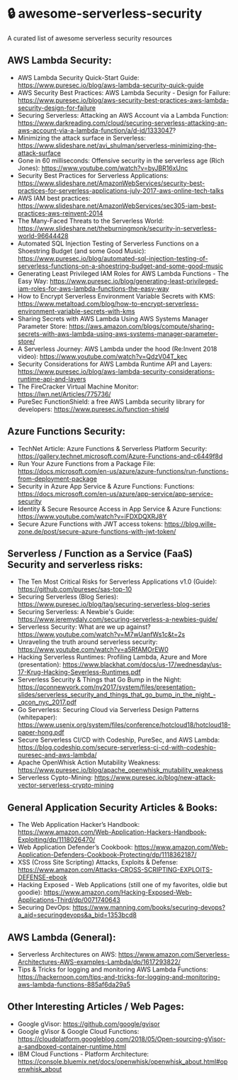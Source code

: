 # :lock: awesome-serverless-security
A curated list of awesome serverless security resources

## AWS Lambda Security:
* AWS Lambda Security Quick-Start Guide: https://www.puresec.io/blog/aws-lambda-security-quick-guide 
* AWS Security Best Practices: AWS Lambda Security - Design for Failure: https://www.puresec.io/blog/aws-security-best-practices-aws-lambda-security-design-for-failure 
* Securing Serverless: Attacking an AWS Account via a Lambda Function: https://www.darkreading.com/cloud/securing-serverless-attacking-an-aws-account-via-a-lambda-function/a/d-id/1333047? 
* Minimizing the attack surface in Serverless: https://www.slideshare.net/avi_shulman/serverless-minimizing-the-attack-surface
* Gone in 60 milliseconds: Offensive security in the serverless age (Rich Jones): https://www.youtube.com/watch?v=byJBR16xUnc 
* Security Best Practices for Serverless Applications: https://www.slideshare.net/AmazonWebServices/security-best-practices-for-serverless-applications-july-2017-aws-online-tech-talks 
* AWS IAM best practices: https://www.slideshare.net/AmazonWebServices/sec305-iam-best-practices-aws-reinvent-2014 
* The Many-Faced Threats to the Serverless World: https://www.slideshare.net/theburningmonk/security-in-serverless-world-96644428 
* Automated SQL Injection Testing of Serverless Functions on a Shoestring Budget (and some Good Music): https://www.puresec.io/blog/automated-sql-injection-testing-of-serverless-functions-on-a-shoestring-budget-and-some-good-music 
* Generating Least Privileged IAM Roles for AWS Lambda Functions - The Easy Way: https://www.puresec.io/blog/generating-least-privileged-iam-roles-for-aws-lambda-functions-the-easy-way
* How to Encrypt Serverless Environment Variable Secrets with KMS: https://www.metaltoad.com/blog/how-to-encrypt-serverless-environment-variable-secrets-with-kms 
* Sharing Secrets with AWS Lambda Using AWS Systems Manager Parameter Store: https://aws.amazon.com/blogs/compute/sharing-secrets-with-aws-lambda-using-aws-systems-manager-parameter-store/ 
* A Serverless Journey: AWS Lambda under the hood (Re:Invent 2018 video): https://www.youtube.com/watch?v=QdzV04T_kec 
* Security Considerations for AWS Lambda Runtime API and Layers: https://www.puresec.io/blog/aws-lambda-security-considerations-runtime-api-and-layers 
* The FireCracker Virtual Machine Monitor: https://lwn.net/Articles/775736/ 
* PureSec FunctionShield: a free AWS Lambda security library for developers: https://www.puresec.io/function-shield 


## Azure Functions Security:
* TechNet Article: Azure Functions & Serverless Platform Security: https://gallery.technet.microsoft.com/Azure-Functions-and-c6449f8d 
* Run Your Azure Functions from a Package File: https://docs.microsoft.com/en-us/azure/azure-functions/run-functions-from-deployment-package 
* Security in Azure App Service & Azure Functions: Functions: https://docs.microsoft.com/en-us/azure/app-service/app-service-security 
* Identity & Secure Resource Access in App Service & Azure Functions: https://www.youtube.com/watch?v=iFDXDQXRJ8Y 
* Secure Azure Functions with JWT access tokens: https://blog.wille-zone.de/post/secure-azure-functions-with-jwt-token/ 

## Serverless / Function as a Service (FaaS) Security and serverless risks:
* The Ten Most Critical Risks for Serverless Applications v1.0 (Guide): https://github.com/puresec/sas-top-10
* Securing Serverless (Blog Series): https://www.puresec.io/blog/tag/securing-serverless-blog-series
* Securing Serverless: A Newbie's Guide: https://www.jeremydaly.com/securing-serverless-a-newbies-guide/ 
* Serverless Security: What are we up against? https://www.youtube.com/watch?v=M7wUanfWs1c&t=2s
* Unraveling the truth around serverless security: https://www.youtube.com/watch?v=a5RfAMOrEW0 
* Hacking Serverless Runtimes: Profiling Lambda, Azure and More (presentation): https://www.blackhat.com/docs/us-17/wednesday/us-17-Krug-Hacking-Severless-Runtimes.pdf
* Serverless Security & Things that Go Bump in the Night: https://qconnewyork.com/ny2017/system/files/presentation-slides/serverless_security_and_things_that_go_bump_in_the_night_-_qcon_nyc_2017.pdf 
* Go Serverless: Securing Cloud via Serverless Design Patterns (whitepaper): https://www.usenix.org/system/files/conference/hotcloud18/hotcloud18-paper-hong.pdf
* Secure Serverless CI/CD with Codeship, PureSec, and AWS Lambda: https://blog.codeship.com/secure-serverless-ci-cd-with-codeship-puresec-and-aws-lambda/ 
* Apache OpenWhisk Action Mutability Weakness: https://www.puresec.io/blog/apache_openwhisk_mutability_weakness 
* Serverless Cypto-Mining: https://www.puresec.io/blog/new-attack-vector-serverless-crypto-mining 

## General Application Security Articles & Books:
* The Web Application Hacker’s Handbook: https://www.amazon.com/Web-Application-Hackers-Handbook-Exploiting/dp/1118026470/
* Web Application Defender’s Cookbook: https://www.amazon.com/Web-Application-Defenders-Cookbook-Protecting/dp/1118362187/
* XSS (Cross Site Scripting) Attacks, Exploits & Defense: https://www.amazon.com/Attacks-CROSS-SCRIPTING-EXPLOITS-DEFENSE-ebook
* Hacking Exposed - Web Applications (still one of my favorites, oldie but goodie): https://www.amazon.com/Hacking-Exposed-Web-Applications-Third/dp/0071740643 
* Securing DevOps: https://www.manning.com/books/securing-devops?a_aid=securingdevops&a_bid=1353bcd8 

## AWS Lambda (General):
* Serverless Architectures on AWS: https://www.amazon.com/Serverless-Architectures-AWS-examples-Lambda/dp/1617293822/
* Tips & Tricks for logging and monitoring AWS Lambda Functions: https://hackernoon.com/tips-and-tricks-for-logging-and-monitoring-aws-lambda-functions-885af6da29a5

## Other Interesting Articles / Web Pages:
* Google gVisor: https://github.com/google/gvisor
* Google gVisor & Google Cloud Functions: https://cloudplatform.googleblog.com/2018/05/Open-sourcing-gVisor-a-sandboxed-container-runtime.html
* IBM Cloud Functions - Platform Architecture: https://console.bluemix.net/docs/openwhisk/openwhisk_about.html#openwhisk_about
